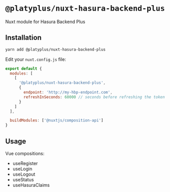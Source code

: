 # `@platyplus/nuxt-hasura-backend-plus`

Nuxt module for Hasura Backend Plus

## Installation

```sh
yarn add @platyplus/nuxt-hasura-backend-plus
```

Edit your `nuxt.config.js` file:

```js
export default {
  modules: [
    [
      '@platyplus/nuxt-hasura-backend-plus',
      {
        endpoint: 'http://my-hbp-endpoint.com',
        refreshInSeconds: 60000 // seconds before refreshing the token
      }
    ]
  ],

  buildModules: ['@nuxtjs/composition-api']
}
```

## Usage

Vue compositions:

- useRegister
- useLogin
- useLogout
- useStatus
- useHasuraClaims
